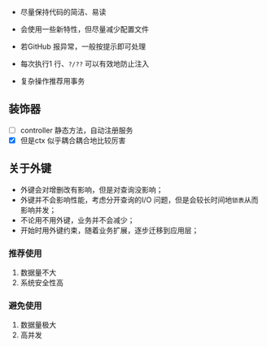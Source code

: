 - 尽量保持代码的简洁、易读  
- 会使用一些新特性，但尽量减少配置文件  


- 若GitHub 报异常，一般按提示即可处理  


- 每次执行1 行、`?/??` 可以有效地防止注入
- 复杂操作推荐用事务  


## 装饰器  

- [ ] controller 静态方法，自动注册服务  
- [x] 但是ctx 似乎耦合耦合地比较厉害

## 关于外键  

- 外键会对增删改有影响，但是对查询没影响；  
- 外键并不会影响性能，考虑分开查询的I/O 问题，但是会较长时间地`锁表`从而影响并发；  
- 不论用不用外键，业务并不会减少；  
- 开始时用外键约束，随着业务扩展，逐步迁移到应用层；  

### 推荐使用  

1. 数据量不大  
2. 系统安全性高  

### 避免使用  

1. 数据量极大  
2. 高并发  
